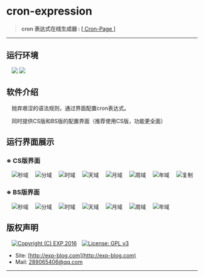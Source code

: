 # cron-expression

> <b>cron&nbsp;表达式在线生成器&nbsp;:&nbsp;</b>[[ Cron-Page ]](https://lyy289065406.github.io/cron-expression/)

------


## 运行环境

　![](https://img.shields.io/badge/Platform-Windows%20x64-brightgreen.svg)  ![](https://img.shields.io/badge/JDK-1.6%2B-brightgreen.svg)


## 软件介绍

　抛弃艰涩的语法规则，通过界面配置cron表达式。

　同时提供CS版和BS版的配置界面（推荐使用CS版，功能更全面）


## 运行界面展示

### ※ CS版界面

　![秒域](https://raw.githubusercontent.com/lyy289065406/cron-expression/master/doc/%E8%BF%90%E8%A1%8C%E6%88%AA%E5%9B%BE/01-CS-%E7%A7%92.png)
　![分域](https://raw.githubusercontent.com/lyy289065406/cron-expression/master/doc/%E8%BF%90%E8%A1%8C%E6%88%AA%E5%9B%BE/02-CS-%E5%88%86.png)
　![时域](https://raw.githubusercontent.com/lyy289065406/cron-expression/master/doc/%E8%BF%90%E8%A1%8C%E6%88%AA%E5%9B%BE/03-CS-%E6%97%B6.png)
　![天域](https://raw.githubusercontent.com/lyy289065406/cron-expression/master/doc/%E8%BF%90%E8%A1%8C%E6%88%AA%E5%9B%BE/04-CS-%E5%A4%A9.png)
　![月域](https://raw.githubusercontent.com/lyy289065406/cron-expression/master/doc/%E8%BF%90%E8%A1%8C%E6%88%AA%E5%9B%BE/05-CS-%E6%9C%88.png)
　![周域](https://raw.githubusercontent.com/lyy289065406/cron-expression/master/doc/%E8%BF%90%E8%A1%8C%E6%88%AA%E5%9B%BE/06-CS-%E5%91%A8.png)
　![年域](https://raw.githubusercontent.com/lyy289065406/cron-expression/master/doc/%E8%BF%90%E8%A1%8C%E6%88%AA%E5%9B%BE/07-CS-%E5%B9%B4.png)
　![复制](https://raw.githubusercontent.com/lyy289065406/cron-expression/master/doc/%E8%BF%90%E8%A1%8C%E6%88%AA%E5%9B%BE/08-CS-%E5%A4%8D%E5%88%B6.png)

### ※ BS版界面

　![秒域](https://raw.githubusercontent.com/lyy289065406/cron-expression/master/doc/%E8%BF%90%E8%A1%8C%E6%88%AA%E5%9B%BE/09-BS-%E7%A7%92.png)
　![分域](https://raw.githubusercontent.com/lyy289065406/cron-expression/master/doc/%E8%BF%90%E8%A1%8C%E6%88%AA%E5%9B%BE/10-BS-%E5%88%86.png)
　![时域](https://raw.githubusercontent.com/lyy289065406/cron-expression/master/doc/%E8%BF%90%E8%A1%8C%E6%88%AA%E5%9B%BE/11-BS-%E6%97%B6.png)
　![天域](https://raw.githubusercontent.com/lyy289065406/cron-expression/master/doc/%E8%BF%90%E8%A1%8C%E6%88%AA%E5%9B%BE/12-BS-%E5%A4%A9.png)
　![月域](https://raw.githubusercontent.com/lyy289065406/cron-expression/master/doc/%E8%BF%90%E8%A1%8C%E6%88%AA%E5%9B%BE/13-BS-%E6%9C%88.png)
　![周域](https://raw.githubusercontent.com/lyy289065406/cron-expression/master/doc/%E8%BF%90%E8%A1%8C%E6%88%AA%E5%9B%BE/14-BS-%E5%91%A8.png)
　![年域](https://raw.githubusercontent.com/lyy289065406/cron-expression/master/doc/%E8%BF%90%E8%A1%8C%E6%88%AA%E5%9B%BE/15-BS-%E5%B9%B4.png)


## 版权声明

　[![Copyright (C) EXP,2016](https://img.shields.io/badge/Copyright%20(C)-EXP%202016-blue.svg)](http://exp-blog.com)　[![License: GPL v3](https://img.shields.io/badge/License-GPL%20v3-blue.svg)](https://www.gnu.org/licenses/gpl-3.0)

- Site: [http://exp-blog.com](http://exp-blog.com) 
- Mail: <a href="mailto:289065406@qq.com?subject=[EXP's Github]%20Your%20Question%20（请写下您的疑问）&amp;body=What%20can%20I%20help%20you?%20（需要我提供什么帮助吗？）">289065406@qq.com</a>


------
